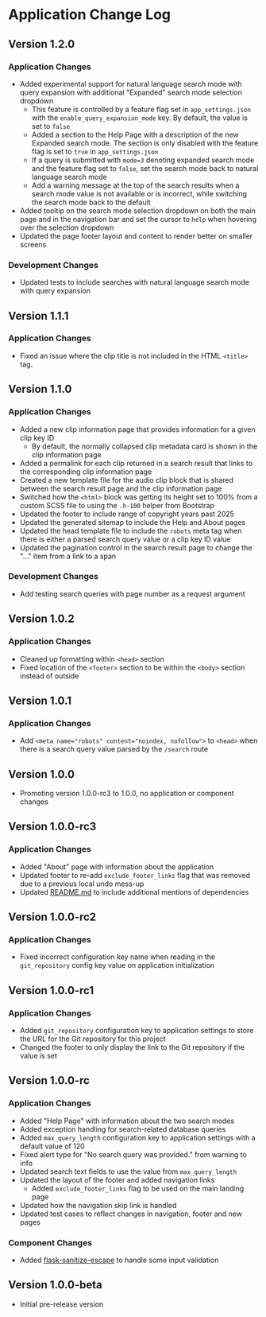 # Application Change Log

## Version 1.2.0

### Application Changes

- Added experimental support for natural language search mode with query expansion with additional "Expanded" search mode selection dropdown
  - This feature is controlled by a feature flag set in `app_settings.json` with the `enable_query_expansion_mode` key. By default, the value is set to `false`
  - Added a section to the Help Page with a description of the new Expanded search mode. The section is only disabled with the feature flag is set to `true` in `app_settings.json`
  - If a query is submitted with `mode=3` denoting expanded search mode and the feature flag set to `false`, set the search mode back to natural language search mode
  - Add a warning message at the top of the search results when a search mode value is not available or is incorrect, while switching the search mode back to the default
- Added tooltip on the search mode selection dropdown on both the main page and in the navigation bar and set the cursor to `help` when hovering over the selection dropdown
- Updated the page footer layout and content to render better on smaller screens

### Development Changes

- Updated tests to include searches with natural language search mode with query expansion

## Version 1.1.1

### Application Changes

- Fixed an issue where the clip title is not included in the HTML `<title>` tag.

## Version 1.1.0

### Application Changes

- Added a new clip information page that provides information for a given clip key ID
  - By default, the normally collapsed clip metadata card is shown in the clip information page
- Added a permalink for each clip returned in a search result that links to the corresponding clip information page
- Created a new template file for the audio clip block that is shared between the search result page and the clip information page
- Switched how the `<html>` block was getting its height set to 100% from a custom SCSS file to using the `.h-100` helper from Bootstrap
- Updated the footer to include range of copyright years past 2025
- Updated the generated sitemap to include the Help and About pages
- Updated the head template file to include the `robots` meta tag when there is either a parsed search query value or a clip key ID value
- Updated the pagination control in the search result page to change the "..." item from a link to a span

### Development Changes

- Add testing search queries with page number as a request argument

## Version 1.0.2

### Application Changes

- Cleaned up formatting within `<head>` section
- Fixed location of the `<footer>` section to be within the `<body>` section instead of outside

## Version 1.0.1

### Application Changes

- Add `<meta name="robots" content="noindex, nofollow">` to `<head>` when there is a search query value parsed by the `/search` route

## Version 1.0.0

- Promoting version 1.0.0-rc3 to 1.0.0, no application or component changes

## Version 1.0.0-rc3

### Application Changes

- Added "About" page with information about the application
- Updated footer to re-add `exclude_footer_links` flag that was removed due to a previous local undo mess-up
- Updated [README.md](./README.md) to include additional mentions of dependencies

## Version 1.0.0-rc2

### Application Changes

- Fixed incorrect configuration key name when reading in the `git_repository` config key value on application initialization

## Version 1.0.0-rc1

### Application Changes

- Added `git_repository` configuration key to application settings to store the URL for the Git repository for this project
- Changed the footer to only display the link to the Git repository if the value is set

## Version 1.0.0-rc

### Application Changes

- Added "Help Page" with information about the two search modes
- Added exception handling for search-related database queries
- Added `max_query_length` configuration key to application settings with a default value of 120
- Fixed alert type for "No search query was provided." from warning to info
- Updated search text fields to use the value from `max_query_length`
- Updated the layout of the footer and added navigation links
  - Added `exclude_footer_links` flag to be used on the main landing page
- Updated how the navigation skip link is handled
- Updated test cases to reflect changes in navigation, footer and new pages

### Component Changes

- Added [flask-sanitize-escape](https://github.com/mayur19/flask-sanitize-escape) to handle some input validation

## Version 1.0.0-beta

- Initial pre-release version
